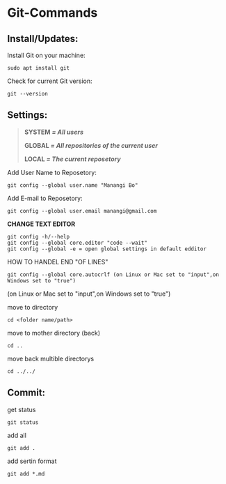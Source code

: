 # Git-Commands
 
## Install/Updates:

 Install Git on your machine: 
 ```
 sudo apt install git
 ```
 Check for current Git version:
 ```
 git --version
 ```
 
## Settings:
 > **SYSTEM _= All users_**
 > 
 > **GLOBAL _= All repositories of the current user_**
 > 
 > **LOCAL _= The current reposetory_**
 
 Add User Name to Reposetory:
 ```
 git config --global user.name "Manangi Bo" 
 ```
 Add E-mail to Reposetory:
 ```
 git config --global user.email manangi@gmail.com
 ```
 
 **CHANGE TEXT EDITOR**
 ```
 git config -h/--help
 git config --global core.editor "code --wait"
 git config --global -e = open global settings in default edditor
 ```
 HOW TO HANDEL END "OF LINES"
 ```
 git config --global core.autocrlf (on Linux or Mac set to "input",on Windows set to "true")
 ```
 (on Linux or Mac set to "input",on Windows set to "true")
 
 
 move to directory
 ```
 cd <folder name/path> 
 ```
 move to mother directory (back)
 ```
 cd ..
 ```
 move back multible directorys
 ```
 cd ../../
 ```
 
## Commit:

 get status
 ```
 git status
 ```
 add all
 ```
 git add . 
 ```
 add sertin format
 ```
 git add *.md
 ```
